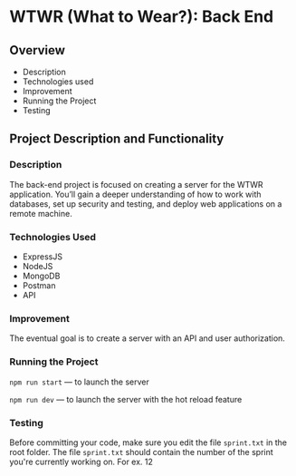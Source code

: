 # WTWR (What to Wear?): Back End

## Overview

- Description
- Technologies used
- Improvement
- Running the Project
- Testing

## Project Description and Functionality

### Description

The back-end project is focused on creating a server for the WTWR application. You’ll gain a deeper understanding of how to work with databases, set up security and testing, and deploy web applications on a remote machine.

### Technologies Used

- ExpressJS
- NodeJS
- MongoDB
- Postman
- API

### Improvement

The eventual goal is to create a server with an API and user authorization.

### Running the Project

`npm run start` — to launch the server

`npm run dev` — to launch the server with the hot reload feature

### Testing

Before committing your code, make sure you edit the file `sprint.txt` in the root folder. The file `sprint.txt` should contain the number of the sprint you're currently working on. For ex. 12
